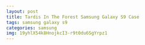 ```yaml
---
layout: post
title: Tardis In The Forest Samsung Galaxy S9 Case
tags: samsung galaxy s9
categories: samsung
img: 19yhlX54k8HnojkcI3-r9t0du6SgYrpz1
---
```

